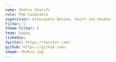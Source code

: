 ```yaml
---
name: Shahin Sharifi
role: PhD Candidate
supervisor: Alessandro Bozzon, Geert-Jan Houben
filter: 5
theme-filter: 5
team: kappa
linkedin: 
twitter: https://twitter.com/
github: https://github.com/
image: Shahin.jpg
---
```

